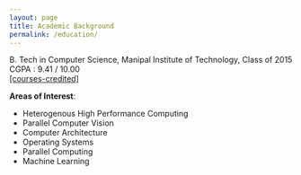 ```yaml
---
layout: page
title: Academic Background
permalink: /education/
---
```


B. Tech in Computer Science, Manipal Institute of Technology, Class of 2015 </br>
CGPA : 9.41 / 10.00 </br> <a href ="{{ site.baseurl }}/assets/courses-manipal.pdf"> [courses-credited] </a>

**Areas of Interest**:  </br>

- Heterogenous High Performance Computing 
- Parallel Computer Vision 
- Computer Architecture 
- Operating Systems 
- Parallel Computing 
- Machine Learning </br>














